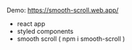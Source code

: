 Demo: https://smooth-scroll.web.app/

- react app
- styled components
- smooth scroll ( npm i smooth-scroll )
